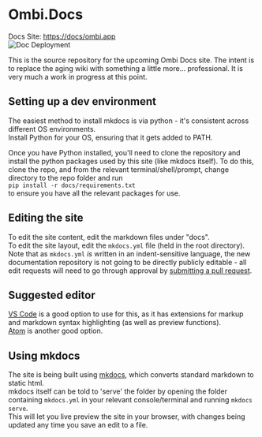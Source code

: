 # Ombi.Docs

Docs Site: [https://docs/ombi.app](https://docs.ombi.app/)  
![Doc Deployment](https://github.com/Ombi-app/Ombi.Docs/workflows/Build%20and%20deploy%20docs/badge.svg)

This is the source repository for the upcoming Ombi Docs site. The intent is to replace the aging wiki with something a little more... professional.
It is very much a work in progress at this point.  

## Setting up a dev environment

The easiest method to install mkdocs is via python - it's consistent across different OS environments.  
Install Python for your OS, ensuring that it gets added to PATH.  

Once you have Python installed, you'll need to clone the repository and install the python packages used by this site (like mkdocs itself).
To do this, clone the repo, and from the relevant terminal/shell/prompt, change directory to the repo folder and run  
`pip install -r docs/requirements.txt`  
to ensure you have all the relevant packages for use.

## Editing the site

To edit the site content, edit the markdown files under "docs".  
To edit the site layout, edit the `mkdocs.yml` file (held in the root directory).  
Note that as `mkdocs.yml` _is_ written in an indent-sensitive language, the new documentation repository is not going to be directly publicly editable - all edit requests will need to go through approval by [submitting a pull request](https://docs.github.com/en/free-pro-team@latest/articles/creating-a-pull-request).

## Suggested editor

[VS Code](https://code.visualstudio.com/) is a good option to use for this, as it has extensions for markup and markdown syntax highlighting (as well as preview functions).  
[Atom](https://atom.io/) is another good option.

## Using mkdocs

The site is being built using [mkdocs](https://www.mkdocs.org/), which converts standard markdown to static html.  
mkdocs itself can be told to 'serve' the folder by opening the folder containing `mkdocs.yml` in your relevant console/terminal and running `mkdocs serve`.  
This will let you live preview the site in your browser, with changes being updated any time you save an edit to a file.  
